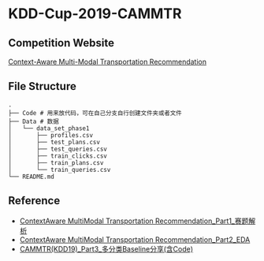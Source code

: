 # KDD-Cup-2019-CAMMTR

## Competition Website
[Context-Aware Multi-Modal Transportation Recommendation](https://dianshi.baidu.com/competition/29/rule)

## File Structure
```
.
├── Code # 用来放代码，可在自己分支自行创建文件夹或者文件
├── Data # 数据
│   └── data_set_phase1
│       ├── profiles.csv
│       ├── test_plans.csv
│       ├── test_queries.csv
│       ├── train_clicks.csv
│       ├── train_plans.csv
│       └── train_queries.csv
└── README.md
```

## Reference
* [ContextAware MultiModal Transportation Recommendation_Part1_赛题解析](https://mp.weixin.qq.com/s/3Qgz-swaSVsqHU86B5mfOA)
* [ContextAware MultiModal Transportation Recommendation_Part2_EDA](https://mp.weixin.qq.com/s/rlp2c3k8Y7NC73SPoONAMQ)
* [CAMMTR(KDD19)_Part3_多分类Baseline分享(含Code)](https://mp.weixin.qq.com/s/CHLxzXo2dV6RY-JVam510w)